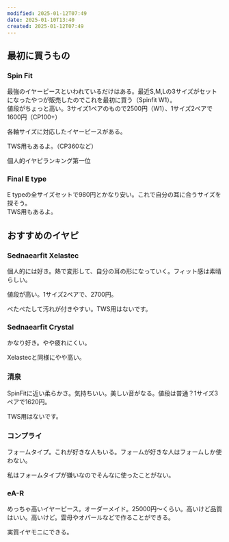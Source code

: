 ```yaml
---
modified: 2025-01-12T07:49
date: 2025-01-10T13:40
created: 2025-01-12T07:49
---
```

  

## 最初に買うもの

### Spin Fit

最強のイヤーピースといわれているだけはある。最近S,M,Lの3サイズがセットになったやつが販売したのでこれを最初に買う（Spinfit W1）。  
値段がちょっと高い。3サイズ1ペアのもので2500円（W1）、1サイズ2ペアで1600円（CP100+）  

各軸サイズに対応したイヤーピースがある。

TWS用もあるよ。（CP360など）

個人的イヤピランキング第一位

### Final E type

E typeの全サイズセットで980円とかなり安い。これで自分の耳に合うサイズを探そう。  
TWS用もあるよ。  

  

## **おすすめのイヤピ**

### Sednaearfit Xelastec

個人的には好き。熱で変形して、自分の耳の形になっていく。フィット感は素晴らしい。

値段が高い。1サイズ2ペアで、2700円。

ぺたぺたして汚れが付きやすい。TWS用はないです。

### Sednaearfit Crystal

かなり好き。やや疲れにくい。

Xelastecと同様にやや高い。

### 清泉

SpinFitに近い柔らかさ。気持ちいい。美しい音がなる。値段は普通？1サイズ3ペアで1620円。

TWS用はないです。

### コンプライ

フォームタイプ。これが好きな人もいる。フォームが好きな人はフォームしか使わない。

私はフォームタイプが嫌いなのでそんなに使ったことがない。

### eA-R

めっちゃ高いイヤーピース。オーダーメイド。25000円～くらい。高いけど品質はいい。高いけど。雲母やオパールなどで作ることができる。

実質イヤモニにできる。